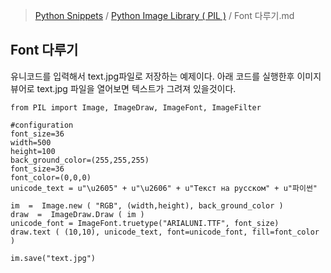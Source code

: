 > [Python Snippets](../README.md) / [Python Image Library ( PIL )](README.md) / Font 다루기.md
## Font 다루기
유니코드를 입력해서 text.jpg파일로 저장하는 예제이다. 아래 코드를 실행한후 이미지 뷰어로 text.jpg 파일을 열어보면 텍스트가 그려져 있을것이다.

```
from PIL import Image, ImageDraw, ImageFont, ImageFilter

#configuration
font_size=36
width=500
height=100
back_ground_color=(255,255,255)
font_size=36
font_color=(0,0,0)
unicode_text = u"\u2605" + u"\u2606" + u"Текст на русском" + u"파이썬"

im  =  Image.new ( "RGB", (width,height), back_ground_color )
draw  =  ImageDraw.Draw ( im )
unicode_font = ImageFont.truetype("ARIALUNI.TTF", font_size)
draw.text ( (10,10), unicode_text, font=unicode_font, fill=font_color )

im.save("text.jpg")
```